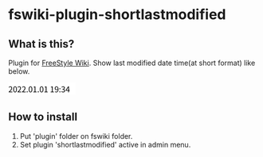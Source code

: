 # fswiki-plugin-shortlastmodified

## What is this?

Plugin for [FreeStyle Wiki](http://fswiki.osdn.jp/cgi-bin/wiki.cgi).
Show last modified date time(at short format)  like below.

![screenshot](https://raw.githubusercontent.com/shimamu/fswiki-plugin-shortlastmodified/main/images/screenshot.png "screenshot")

## How to install

1. Put 'plugin' folder on fswiki folder.
2. Set plugin 'shortlastmodified' active in admin menu.

